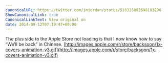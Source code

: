 ```yaml
---
canonicalURL: https://twitter.com/jmjordan/status/510326892688183296
ShowCanonicalLink: true
CanonicalLinkText: View original on
date: 2014-09-12T07:19:47+00:00
---
```

The plus side to the Apple Store not loading is that I now know how to say “We’ll be back” in Chinese. [http://images.apple.com/r/store/backsoon/1x-covers-animation-v3.gif](http://images.apple.com/r/store/backsoon/1x-covers-animation-v3.gif)